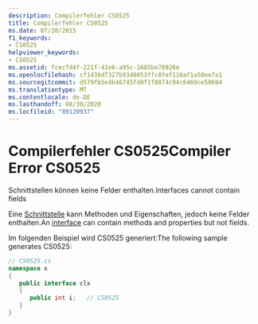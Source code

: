 ```yaml
---
description: Compilerfehler CS0525
title: Compilerfehler CS0525
ms.date: 07/20/2015
f1_keywords:
- CS0525
helpviewer_keywords:
- CS0525
ms.assetid: fcecfd4f-221f-41e6-a95c-1685be78926e
ms.openlocfilehash: cf1436d7327b9340053ffc8fef116af1a50ee7a1
ms.sourcegitcommit: d579fb5e4b46745fd0f1f8874c94c6469ce58604
ms.translationtype: MT
ms.contentlocale: de-DE
ms.lasthandoff: 08/30/2020
ms.locfileid: "89120937"
---
```

# <a name="compiler-error-cs0525"></a><span data-ttu-id="ea015-103">Compilerfehler CS0525</span><span class="sxs-lookup"><span data-stu-id="ea015-103">Compiler Error CS0525</span></span>
<span data-ttu-id="ea015-104">Schnittstellen können keine Felder enthalten.</span><span class="sxs-lookup"><span data-stu-id="ea015-104">Interfaces cannot contain fields</span></span>  
  
 <span data-ttu-id="ea015-105">Eine [Schnittstelle](../language-reference/keywords/interface.md) kann Methoden und Eigenschaften, jedoch keine Felder enthalten.</span><span class="sxs-lookup"><span data-stu-id="ea015-105">An [interface](../language-reference/keywords/interface.md) can contain methods and properties but not fields.</span></span>  
  
 <span data-ttu-id="ea015-106">Im folgenden Beispiel wird CS0525 generiert:</span><span class="sxs-lookup"><span data-stu-id="ea015-106">The following sample generates CS0525:</span></span>  
  
```csharp  
// CS0525.cs  
namespace x  
{  
   public interface clx  
   {  
      public int i;   // CS0525  
   }  
}  
```
